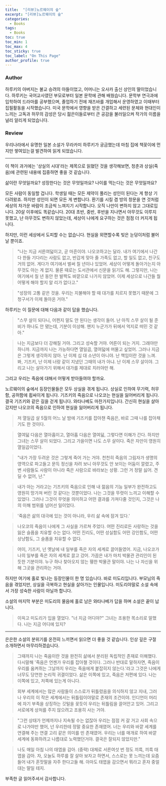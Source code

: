 ```yaml
---
title:  "[리뷰]노르웨이의 숲"
excerpt: "[리뷰]노르웨이의 숲"
categories:
  - Books
tags:
  - Books
toc: true
toc_min: 1
toc_max: 4
toc_sticky: true
toc_label: "On This Page"
author_profile: true
---
```


### Author

하루키의 아버지는 불교 승려의 아들이었고, 어머니는 오사카 출신 상인의 딸이었습니다. 하루키는 국어교사였던 부모로부터 일본 문학에 관해 배웠습니다. 문학부 연극과에 입학하여 드라마를 공부했으며, 졸업하기 전에 재즈바를 개업해서 운영하였고 이때부터 집필활동을 시작했습니다. 미국 문학에서 영향을 받은 간결하고 세련된 문체와 현대인이 느끼는 고독과 허무의 감성은 당시 젊은이들로부터 큰 공감을 불러일으켜 작가의 이름을 널리 알리게 되었습니다.

### Review

우리나라에서 유명한 일본 소설가 무라카미 하루키가 궁금했는데 마침 집에 책꽂이에 먼지만 쌓여있는걸 발견하여 읽게 되었습니다.

---

이 책이 과거에는 '상실의 시대'라는 제목으로 읽혔던 것을 생각해보면, 청춘과 상실(죽음)에 관련된 내용에 집중하면 좋을 것 같습니다.

삶이란 무엇일까요? 성장한다는 것은 무엇일까요? 나이를 먹는다는 것은 무엇일까요?

모든 사람이 동일할 겁니다. 학생일 때는 모든 제약이 풀리는 성인이 된다는 게 항상 기다려왔죠. 하지만 성인이 되면 모든 게 변합니다. 환기를 시킬 겸 방의 창문을 연 것처럼 세상의 차가운 바람이 조금씩 느껴지기 시작합니다. 오직 나만이 변하지 않고 그대로입니다. 20살 이후에도 똑같습니다. 20대 초반, 중반, 후반을 지나면서 아무것도 이루지 못했고, 난 아무것도 변하지 않았는데, 세상이 나에게 요구하는 것은 점점 더 커지게 됩니다.

하지만, 이런 세상에서 도피할 수는 없습니다. 현실을 외면할수록 빚은 눈덩이처럼 불어날 뿐이죠.

> "나는 지금 서른여덟이고, 곧 마흔이야. 나오코하고는 달라. 내가 여기에서 나간다 한들 기다리는 사람도 없고, 반갑게 맞아 줄 가족도 없고, 할 일도 없고, 친구도 거의 없어. 게다가 여기에서 벌써 칠 년이나 있었어. 세상이 어떻게 돌아가는지 아무것도 아는 게 없지. 물론 때로는 도서관에서 신문을 읽기도 해. 그렇지만, 나는 여기에서 칠 년 동안 한 발짝도 바깥으로 나가지 않았어. 이제 세상으로 나간들 뭘 어떻게 해야 할지 알 리가 없다고."

> "성장의 고통 같은 것을. 우리는 지불해야 할 때 대가를 치르지 못했기 때문에 그 청구서가 이제 돌아온 거야."

하루키는 이 질문에 대해 다음과 같이 답을 했습니다.
 
> "스무 살이 되다니, 어쩐지 말도 안 된다는 생각이 들어. 난 아직 스무 살이 될 준비가 하나도 안 됐는데, 기분이 이상해. 왠지 누군가가 뒤에서 억지로 떠민 것 같아."

> 나는 지금보다 더 강해질 거야. 그리고 성숙할 거야. 어른이 되는 거지. 그래야만 하니까. 지금까지 나는 가능하다면 열일곱, 열여덟에 머물고 싶었어. 그러나 지금은 그렇게 생각하지 않아. 난 이제 십 대 소년이 아니야. 난 책임이란 것을 느껴. 봐, 기즈키, 난 이제 너랑 같이 지냈던 그때의 내가 아냐. 난 이제 스무 살이야. 그리고 나는 살아가기 위해서 대가를 제대로 치러야만 해.

그리고 우리는 죽음에 대해서 어떻게 받아들여야 할까요.

노르웨이의 숲에서 등장인물들은 모두 상실을 겪게 됩니다. 상실로 인하여 무기력, 허무함, 공허함에 휩싸이게 됩니다. 기즈키의 죽음으로 나오코는 현실을 잃어버리게 됩니다. 결국 기즈키와 같은 길을 걷게 됩니다. 와타나베도 마찬가지입니다. 간신히 현실을 살아갔지만 나오코의 죽음으로 인하여 현실을 잃어버리게 됩니다.

> 저 열일곱 살 5월의 어느 날 밤에 기즈키를 잡아챈 죽음은, 바로 그때 나를 잡아채기도 한 것이다.

> 열여덟 다음은 열아홉이고, 열아홉 다음은 열여덟, 그렇다면 이해가 간다. 하지만 그녀는 스무 살이 되었다. 그리고 가을이면 나도 스무 살이다. 죽은 자만이 영원히 열일곱이었다.

> "내가 가장 두려운 것은 그렇게 죽어 가는 거야. 천천히 죽음의 그림자가 생명의 영역으로 파고들고 문득 정신을 차려 보니 아무것도 안 보이는 어둠이 깔렸고, 주변 사람들도 사람이 아니라 죽은 사람으로 바라보는 상황. 그런 거 정말 싫어. 견딜 수 없어, 난."

> 내가 아는 거라고는 기즈키의 죽음으로 인해 내 젊음의 기능 일부가 완전하고도 영원히 망가져 버린 것 같다는 것뿐이었다. 나는 그것을 뚜렷이 느끼고 이해할 수 있었다. 그러나 그것이 무엇을 의미하고 어떤 결과를 가져다줄 것인지, 그것은 나의 이해 범위를 넘어선 일이었다.

> '죽음은 삶의 대극에 있는 것이 아니라, 우리 삶 속에 잠겨 있다.'

> 나오코의 죽음이 나에게 그 사실을 가르쳐 주었다. 어떤 진리로든 사랑하는 것을 잃은 슬픔을 치유할 수는 없다. 어떤 진리도, 어떤 성실함도 어떤 강인함도, 어떤 상냥함도, 그 슬픔을 치유할 수 없다.

> 어이, 기즈키, 넌 옛날에 내 일부를 죽은 자의 세계로 끌어들였어. 지금, 나오코가 나의 일부를 죽은 자의 세계로 끌고 갔어. 가끔은 내가 마치 박물관 관리인이 된 듯한 기분이야. 누구 하나 찾아오지 않는 휑한 박물관 말이야. 나는 나 자신을 위해 그곳을 관리하는 거야.

하지만 여기에 홀로 빛나는 등장인물이 한 명 있습니다. 바로 미도리입니다. 부모님의 죽음을 겪었지만, 상실을 극복하고 현실을 살아가는 인물입니다. 미도리야말로 소설 속에서 가장 성숙한 사람이 아닐까 합니다. 

소설의 마지막 부분은 미도리의 물음에 홀로 남은 와타나베가 답을 하며 소설은 끝이 납니다.

> 이윽고 미도리가 입을 열었다. "너 지금 어디야?" 그녀는 조용한 목소리로 말했다. 나는 지금 어디에 있지?

---

은은한 소설의 분위기를 온전히 느끼면서 읽으면 더 좋을 것 같습니다. 인상 깊은 구절 소개하면서 마무리하겠습니다.

> 그때까지 나는 죽음이란 것을 완전히 삶에서 분리된 독립적인 존재로 이해했다. 다시말해 '죽음은 언젠가 우리를 잡아챌 것이다. 그러나 반대로 말하자면, 죽음이 우리를 움켜쥐는 그날까지 우리는 죽음에게 붙잡히지 않는다.'라고 그것은 나에게 너무도 당연한 논리적 귀결이었다. 삶은 이쪽에 있고, 죽음은 저편에 있다. 나는 이쪽에 있고, 저쪽에 있는게 아니다.

> 외부 세계에서는 많은 사람들이 스스로가 뒤틀렸음을 의식하지 않고 지내, 그러나 우리의 이 작은 세계에서는 뒤틀림이야말로 존재의 조건이야. 인디언이 머리에 자기 부족을 상징하는 깃털을 꽂듯이 우리는 뒤틀림을 끌어안고 있어. 그리고 서로에게 상처를 주지 않으려고 조용히 사는 거야.

> "그런 상태가 언제까지나 지속될 수는 없잖아 우리는 점점 커 갈 거고 사회 속으로 나가야만 했어, 넌 우리한테 정말 중요한 존재였어. 너는 우리와 바깥 세계를 연결해 주는 연결 고리 같은 의미를 띤 존재였어. 우리는 너를 매개로 하여 바깥 세계에 동화하려고 나름대로 노력했던거야. 결국은 잘되지 않았지만."

> 나도 매일 아침 나의 태엽을 감아. (중략) 대체로 서른여섯 번 정도 끼륵, 끼륵 태엽을 감아. 자, 오늘도 하루를 잘 살아 보자고 하면서, 스스로는 못 느끼는데 요즘 들어 내가 혼잣말을 자주 한다고들 해. 아마도 태엽을 감으면서 뭐라고 혼자 중얼대는 말일 테지.

부족한 글 읽어주셔서 감사합니다.